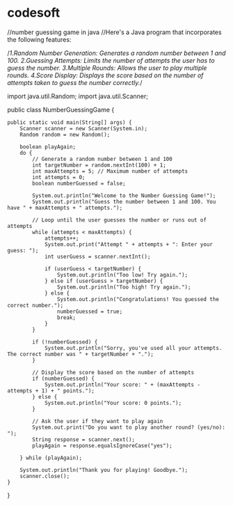 # codesoft
//number guessing game in java
//Here's a Java program that incorporates the following features:

/*1.Random Number Generation: Generates a random number between 1 and 100.
2.Guessing Attempts: Limits the number of attempts the user has to guess the number.
3.Multiple Rounds: Allows the user to play multiple rounds.
4.Score Display: Displays the score based on the number of attempts taken to guess the number correctly.*/

import java.util.Random;
import java.util.Scanner;

public class NumberGuessingGame {

    public static void main(String[] args) {
        Scanner scanner = new Scanner(System.in);
        Random random = new Random();

        boolean playAgain;
        do {
            // Generate a random number between 1 and 100
            int targetNumber = random.nextInt(100) + 1;
            int maxAttempts = 5; // Maximum number of attempts
            int attempts = 0;
            boolean numberGuessed = false;

            System.out.println("Welcome to the Number Guessing Game!");
            System.out.println("Guess the number between 1 and 100. You have " + maxAttempts + " attempts.");

            // Loop until the user guesses the number or runs out of attempts
            while (attempts < maxAttempts) {
                attempts++;
                System.out.print("Attempt " + attempts + ": Enter your guess: ");
                int userGuess = scanner.nextInt();

                if (userGuess < targetNumber) {
                    System.out.println("Too low! Try again.");
                } else if (userGuess > targetNumber) {
                    System.out.println("Too high! Try again.");
                } else {
                    System.out.println("Congratulations! You guessed the correct number.");
                    numberGuessed = true;
                    break;
                }
            }

            if (!numberGuessed) {
                System.out.println("Sorry, you've used all your attempts. The correct number was " + targetNumber + ".");
            }

            // Display the score based on the number of attempts
            if (numberGuessed) {
                System.out.println("Your score: " + (maxAttempts - attempts + 1) + " points.");
            } else {
                System.out.println("Your score: 0 points.");
            }

            // Ask the user if they want to play again
            System.out.print("Do you want to play another round? (yes/no): ");
            String response = scanner.next();
            playAgain = response.equalsIgnoreCase("yes");

        } while (playAgain);

        System.out.println("Thank you for playing! Goodbye.");
        scanner.close();
    }
}
